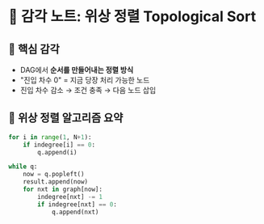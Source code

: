 # 🧭 감각 노트: 위상 정렬 Topological Sort

## 🎯 핵심 감각

- DAG에서 **순서를 만들어내는 정렬 방식**
- "진입 차수 0" = 지금 당장 처리 가능한 노드
- 진입 차수 감소 → 조건 충족 → 다음 노드 삽입

## 📌 위상 정렬 알고리즘 요약

```python
for i in range(1, N+1):
    if indegree[i] == 0:
        q.append(i)

while q:
    now = q.popleft()
    result.append(now)
    for nxt in graph[now]:
        indegree[nxt] -= 1
        if indegree[nxt] == 0:
            q.append(nxt)
```

